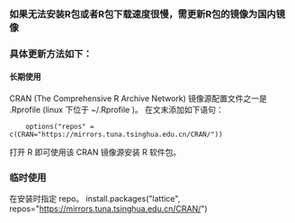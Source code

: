 ### 如果无法安装R包或者R包下载速度很慢，需更新R包的镜像为国内镜像
### 具体更新方法如下：

#### 长期使用
  CRAN (The Comprehensive R Archive Network) 镜像源配置文件之一是 .Rprofile (linux 下位于 ~/.Rprofile )。
  在文末添加如下语句：
  
        options("repos" = c(CRAN="https://mirrors.tuna.tsinghua.edu.cn/CRAN/"))
  
  打开 R 即可使用该 CRAN 镜像源安装 R 软件包。

### 临时使用
  在安装时指定 repo。
    install.packages("lattice", repos="https://mirrors.tuna.tsinghua.edu.cn/CRAN/")


    
